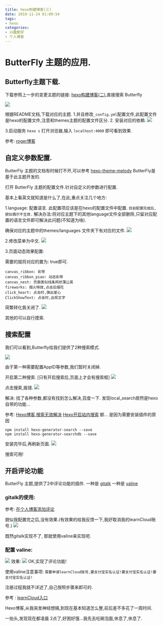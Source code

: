 ```yaml
---
title: hexo构建博客(三)
date: 2019-11-24 01:09:54
tags:
- hexo
categories:
- 兴趣爱好
- 个人博客
---
```


# ButterFly 主题的应用.

## Butterfly主题下载.

下载参照上一步的变更主题的链接: [hexo构建博客(二)](https://cynen.github.io/2019/11/21/hexo%E6%9E%84%E5%BB%BA%E5%8D%9A%E5%AE%A2-%E4%BA%8C/),直接搜索 Butterfly

![](/images/2019/11/3/1.png)

根据README文档,下载对应的主题. 
1.并且修改`_config.yml`配置文件,此配置文件是hexo的配置文件,注意和themes主题的配置文件区分. 
2. 安装对应的依赖.
![](/images/2019/11/3/2.png)

3.启动服务 `hexo s` 打开浏览器,输入  `localhost:4000` 即可看到效果.

参考: [roger博客](https://roger0917.github.io/about/)


## 自定义参数配置.

ButterFly 主题的文档有时候打不开,可以参考 [hexo-theme-melody](https://molunerfinn.com/hexo-theme-melody-doc/theme-config.html#highlight-theme)  ButterFly是基于此主题开发的.

打开 ButterFly 主题的配置文件.针对自定义的参数进行配置.

基本上看英文就知道是什么了,在此,重点关注几个地方:

1.language: 配置语言.  此配置项应该是在hexo的配置文件中配置. 
`目前配置完成后,貌似偶尔不生效.`
解决办法:将对应主题下的其他language文件全部删除,只留对应配置的语言文件即可解决此问题(不知道为啥).

确保对应的主题中的themes/languages 文件夹下有对应的文件.
![](/images/2019/11/3/3.png)

2.修改菜单为中文.
![](/images/2019/11/3/4.png)

3.页面动态效果配置:

需要的就将对应的置为: true即可.
```
canvas_ribbon: 彩带
canvas_ribbon_piao: 动态彩带
canvas_nest: 页面类似线条网状蒲公英
fireworks: 烟火特效,点击后烟花
click_heart: 点击时,弹出爱心
ClickShowText: 点击时,出现文字
```
简繁转化我关闭了.
![](/images/2019/11/3/5.png)

其他的可以自行摸索.


## 搜索配置

我们可以看到,Butterfly给我们提供了2种搜索模式.

![](/images/2019/11/3/6.png)

由于第一种需要配置AppID等参数,我们暂时关闭掉.

开启第二种搜索. [只有开启搜索后,页面上才会有搜索框]
![](/images/2019/11/3/7.png)

点击搜索,报错.
![](/images/2019/11/3/8.png)

解决: 找了各种参数,都没有找到怎么解决,百度一下. 发现local_search居然是hexo自带的功能...

参考: 
[Hexo博客,搜索无效解决](https://www.jianshu.com/p/02afabcae502)
[Hexo开启站内搜索](https://www.jianshu.com/p/519b45730824)
额... 是因为需要安装插件的原因

```
npm install hexo-generator-search --save
npm install hexo-generator-searchdb --save
```

安装完毕后,再刷新页面.
![](/images/2019/11/3/9.png)

搜索可用!

## 开启评论功能

ButterFly 主题,提供了2中评论功能的插件.
一种是 [gitalk](https://www.jianshu.com/p/656e6101bf0f)
一种是 [valine]()

### gitalk的使用:
参考: 
[在个人博客添加评论](https://www.jianshu.com/p/656e6101bf0f)

貌似我配置完之后,没有效果.(有效果的给我反馈一下,我好取消我的learnCloud账号.)
![](/images/2019/11/3/10.png)

既然gitalk实现不了, 那就使用valine来实现吧.

### 配置 valine: 
![](/images/2019/11/3/11.png)
效果:
![](/images/2019/11/3/12.png)
OK,实现了评论功能!


使用valine注意事项:
`需要申请learnCloud账号,要支付宝实名认证!要支付宝实名认证!要支付宝实名认证!`

注册过程我就不详述了,自己按照步骤来即可的.

参考 : [learnCloud入口](https://valine.js.org/quickstart.html)



Hexo博客,从我突发神经想搞,到现在基本知道怎么整,前后差不多花了一周时间.

一抬头,发现现在都凌晨 2点了,好困好饿...我先去吃碗泡面,休息了,休息了.
